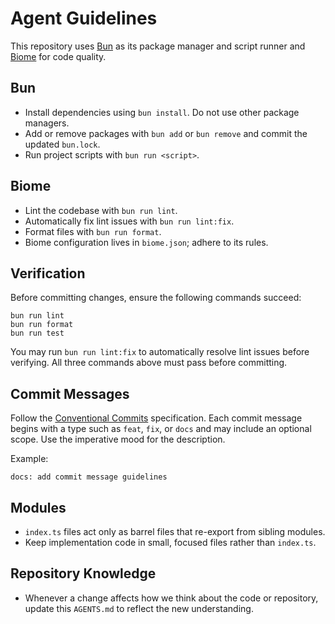 # Agent Guidelines

This repository uses [Bun](https://bun.sh) as its package manager and script
runner and [Biome](https://biomejs.dev) for code quality.

## Bun

- Install dependencies using `bun install`. Do not use other package managers.
- Add or remove packages with `bun add` or `bun remove` and commit the
  updated `bun.lock`.
- Run project scripts with `bun run <script>`.

## Biome

- Lint the codebase with `bun run lint`.
- Automatically fix lint issues with `bun run lint:fix`.
- Format files with `bun run format`.
- Biome configuration lives in `biome.json`; adhere to its rules.

## Verification

Before committing changes, ensure the following commands succeed:

```
bun run lint
bun run format
bun run test
```
You may run `bun run lint:fix` to automatically resolve lint issues before
verifying. All three commands above must pass before committing.

## Commit Messages

Follow the [Conventional Commits](https://www.conventionalcommits.org/) specification. Each commit message begins with a type such as `feat`, `fix`, or `docs` and may include an optional scope. Use the imperative mood for the description.

Example:

```text
docs: add commit message guidelines
```

## Modules

- `index.ts` files act only as barrel files that re-export from sibling modules.
- Keep implementation code in small, focused files rather than `index.ts`.

## Repository Knowledge

- Whenever a change affects how we think about the code or repository, update this `AGENTS.md` to reflect the new understanding.